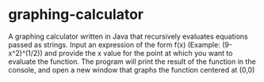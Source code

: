 ﻿# graphing-calculator

A graphing calculator written in Java that recursively evaluates equations passed as strings.
Input an expression of the form f(x) (Example: (9-x^2)^(1/2)) and provide the x value for the point at which you want to evaluate the function.
The program will print the result of the function in the console, and open a new window that graphs the function centered at (0,0)
